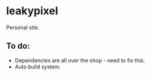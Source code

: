 leakypixel
==========
Personal site.


## To do:
* Dependencies are all over the shop - need to fix this.
* Auto build system.
